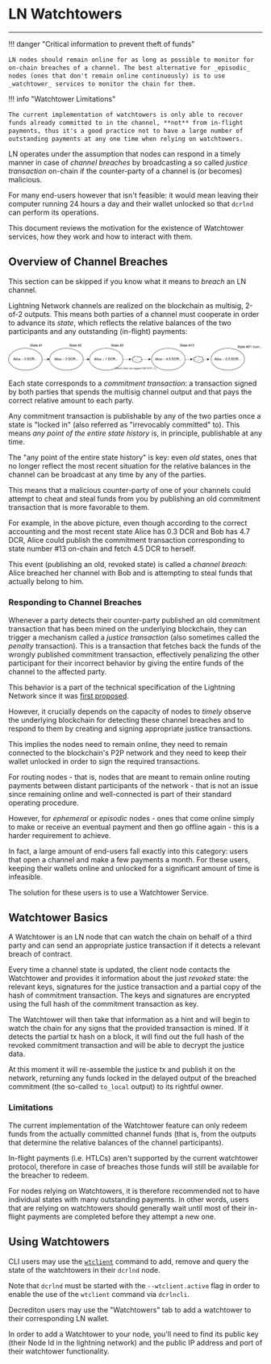 # LN Watchtowers

---

!!! danger "Critical information to prevent theft of funds"
    
    LN nodes should remain online for as long as possible to monitor for on-chain breaches of a channel. The best alternative for _episodic_ nodes (ones that don't remain online continuously) is to use _watchtower_ services to monitor the chain for them.
    
!!! info "Watchtower Limitations"
    
    The current implementation of watchtowers is only able to recover funds already committed to in the channel, **not** from in-flight payments, thus it's a good practice not to have a large number of outstanding payments at any one time when relying on watchtowers.
    

LN operates under the assumption that nodes can respond in a timely manner in case of _channel breaches_ by broadcasting a so called _justice transaction_ on-chain if the counter-party of a channel is (or becomes) malicious. 

For many end-users however that isn't feasible: it would mean leaving their computer running 24 hours a day and their wallet unlocked so that `dcrlnd` can perform its operations.

This document reviews the motivation for the existence of Watchtower services, how they work and how to interact with them.
    
## Overview of Channel Breaches    

This section can be skipped if you know what it means to _breach_ an LN channel.

Lightning Network channels are realized on the blockchain as multisig, 2-of-2 outputs. This means both parties of a channel must cooperate in order to advance its _state_, which reflects the relative balances of the two participants and any outstanding (in-flight) payments:


![Channel States](../img/lightning-network/channel-states.svg)

Each state corresponds to a _commitment transaction_: a transaction signed by both parties that spends the multisig channel output and that pays the correct relative amount to each party.

Any commitment transaction is publishable by any of the two parties once a state is "locked in" (also referred as "irrevocably committed" to). This means _any point of the entire state history_ is, in principle, publishable at any time. 

The "any point of the entire state history" is key: even _old_ states, ones that no longer reflect the most recent situation for the relative balances in the channel can be broadcast at any time by any of the parties.

This means that a malicious counter-party of one of your channels could attempt to cheat and steal funds from you by publishing an old commitment transaction that is more favorable to them.

For example, in the above picture, even though according to the correct accounting and the most recent state Alice has 0.3 DCR and Bob has 4.7 DCR, Alice could publish the commitment transaction corresponding to state number #13 on-chain and fetch 4.5 DCR to herself.

This event (publishing an old, revoked state) is called a _channel breach_: Alice breached her channel with Bob and is attempting to steal funds that actually belong to him.

### Responding to Channel Breaches

Whenever a party detects their counter-party published an old commitment transaction that has been mined on the underlying blockchain, they can trigger a mechanism called a _justice transaction_ (also sometimes called the _penalty_ transaction). This is a transaction that fetches back the funds of the wrongly published commitment transaction, effectively penalizing the other participant for their incorrect behavior by giving the entire funds of the channel to the affected party.

This behavior is a part of the technical specification of the Lightning Network since it was [first proposed](https://lightning.network/lightning-network-paper.pdf).

However, it crucially depends on the capacity of nodes to _timely_ observe the underlying blockchain for detecting these channel breaches and to respond to them by creating and signing appropriate justice transactions.

This implies the nodes need to remain online, they need to remain connected to the blockchain's P2P network and they need to keep their wallet unlocked in order to sign the required transactions.

For routing nodes - that is, nodes that are meant to remain online routing payments between distant participants of the network - that is not an issue since remaining online and well-connected is part of their standard operating procedure.

However, for _ephemeral_ or _episodic_ nodes - ones that come online simply to make or receive an eventual payment and then go offline again - this is a harder requirement to achieve.

In fact, a large amount of end-users fall exactly into this category: users that open a channel and make a few payments a month. For these users, keeping their wallets online and unlocked for a significant amount of time is infeasible.

The solution for these users is to use a Watchtower Service.

## Watchtower Basics

A Watchtower is an LN node that can watch the chain on behalf of a third party and can send an appropriate justice transaction if it detects a relevant breach of contract.

Every time a channel state is updated, the client node contacts the Watchtower and provides it information about the just _revoked_ state: the relevant keys, signatures for the justice transaction and a partial copy of the hash of commitment transaction. The keys and signatures are encrypted using the full hash of the commitment transaction as key.

The Watchtower will then take that information as a hint and will begin to watch the chain for any signs that the provided transaction is mined. If it detects the partial tx hash on a block, it will find out the full hash of the revoked commitment transaction and will be able to decrypt the justice data.

At this moment it will re-assemble the justice tx and publish it on the network, returning any funds locked in the delayed output of the breached commitment (the so-called `to_local` output) to its rightful owner.

### Limitations

The current implementation of the Watchtower feature can only redeem funds from the actually committed channel funds (that is, from the outputs that determine the relative balances of the channel participants). 

In-flight payments (i.e. HTLCs) aren't supported by the current watchtower protocol, therefore in case of breaches those funds will still be available for the breacher to redeem.

For nodes relying on Watchtowers, it is therefore recommended not to have individual states with many outstanding payments. In other words, users that are relying on watchtowers should generally wait until most of their in-flight payments are completed before they attempt a new one.

## Using Watchtowers

CLI users may use the [`wtclient`](dcrlncli/wtclient.md) command to add, remove and query the state of the watchtowers in their `dcrlnd` node.

Note that `dcrlnd` must be started with the `--wtclient.active` flag in order to enable the use of the `wtclient` command via `dcrlncli`.

Decrediton users may use the "Watchtowers" tab to add a watchtower to their corresponding LN wallet.

In order to add a Watchtower to your node, you'll need to find its public key (their Node Id in the lightning network) and the public IP address and port of their watchtower functionality.